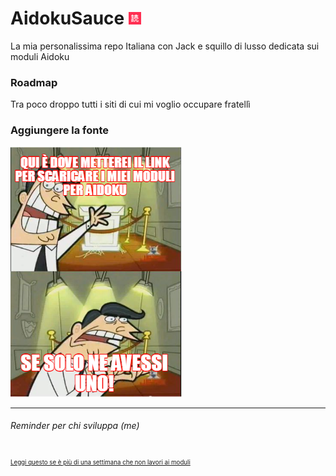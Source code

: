# AidokuSauce <img src="Non-dev/Aidoku-Icon.png" width="20" height="20" alt="Sized image" />
La mia personalissima repo Italiana con Jack e squillo di lusso dedicata sui moduli Aidoku 

### Roadmap
Tra poco droppo tutti i siti di cui mi voglio occupare fratellì

### Aggiungere la fonte
![](Non-dev/Link-placeholder.png)

---
###### Reminder per chi sviluppa (me)
<sub> <sub> [Leggi questo se è più di una settimana che non lavori ai moduli](Non-dev/Reminder.md) </sub> </sub>
